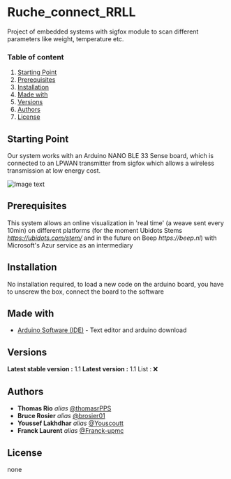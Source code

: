 # Ruche_connect_RRLL
Project of embedded systems with sigfox module to scan different parameters like weight, temperature etc.

### Table of content
1. [Starting Point](#starting-point)
2. [Prerequisites](#Prerequisites)
3. [Installation](#installation)
4. [Made with](#made-with)
5. [Versions](#versions)
6. [Authors](#authors)
7. [License](#license)

## Starting Point

Our system works with an Arduino NANO BLE 33 Sense board, which is connected to
an LPWAN transmitter from sigfox which allows a wireless transmission at low energy cost.

![Image text](https://external-content.duckduckgo.com/iu/?u=https%3A%2F%2Ftse2.mm.bing.net%2Fth%3Fid%3DOIP.sGXy-NlOStrLy6MeyubsAAHaEK%26pid%3DApi&f=1)

## Prerequisites

This system allows an online visualization in 'real time' (a weave sent every 10min)
on different platforms (for the moment Ubidots Stems _https://ubidots.com/stem/_ and in the future on Beep _https://beep.nl_) 
with Microsoft's Azur service as an intermediary

## Installation

No installation required, 
to load a new code on the arduino board, you have to unscrew the box, connect the board to the software 

## Made with

* [Arduino Software (IDE)](https://www.arduino.cc/en/software/) - Text editor and arduino download

## Versions

**Latest stable version :** 1.1
**Latest version :** 1.1
List : ❌

## Authors

* **Thomas Rio** _alias_ [@thomasrPPS](https://github.com/thomasrPPS)
* **Bruce Rosier** _alias_ [@brosier01](https://github.com/brosier01)
* **Youssef Lakhdhar** _alias_ [@Youscoutt](https://github.com/Youscoutt)
* **Franck Laurent** _alias_ [@Franck-upmc](https://github.com/Franck-upmc)

## License
none
